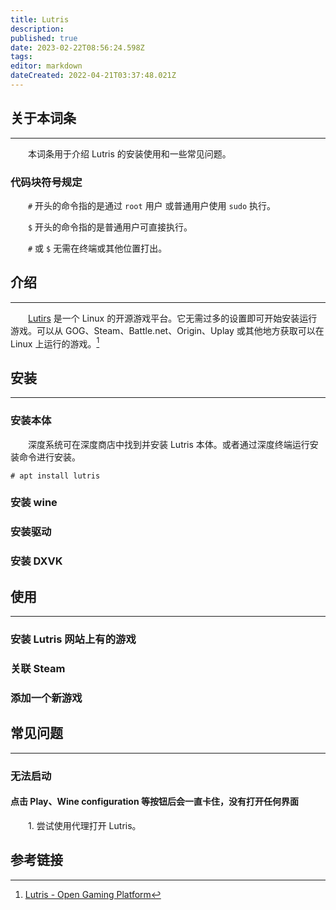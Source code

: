 ```yaml
---
title: Lutris
description: 
published: true
date: 2023-02-22T08:56:24.598Z
tags: 
editor: markdown
dateCreated: 2022-04-21T03:37:48.021Z
---
```


## 关于本词条

---
　　本词条用于介绍 Lutris 的安装使用和一些常见问题。

### 代码块符号规定

　　`#` 开头的命令指的是通过 `root` 用户 或普通用户使用 `sudo` 执行。

　　`$` 开头的命令指的是普通用户可直接执行。

　　`#` 或 `$` 无需在终端或其他位置打出。

## 介绍

---
　　[Lutirs](https://lutris.net/) 是一个 Linux 的开源游戏平台。它无需过多的设置即可开始安装运行游戏。可以从 GOG、Steam、Battle.net、Origin、Uplay 或其他地方获取可以在 Linux 上运行的游戏。[^Lutris介绍]

[^Lutris介绍]: [Lutris - Open Gaming Platform](https://lutris.net/)

## 安装

---

### 安装本体

　　深度系统可在深度商店中找到并安装 Lutris 本体。或者通过深度终端运行安装命令进行安装。

```
# apt install lutris
```

### 安装 wine

### 安装驱动

### 安装 DXVK

## 使用

---

### 安装 Lutris 网站上有的游戏

### 关联 Steam

### 添加一个新游戏

## 常见问题

---

### 无法启动

#### 点击 Play、Wine configuration 等按钮后会一直卡住，没有打开任何界面

　　1. 尝试使用代理打开 Lutris。

## 参考链接
